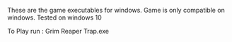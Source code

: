 These are the game executables for windows. Game is only compatible on windows. Tested on windows 10

To Play run :
Grim Reaper Trap.exe
